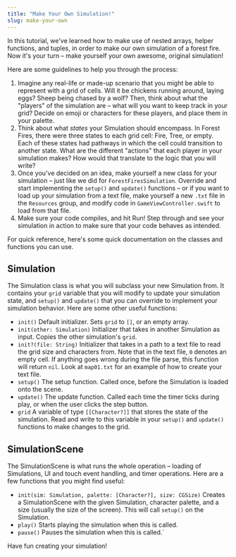 ```yaml
---
title: "Make Your Own Simulation!"
slug: make-your-own
---
```


In this tutorial, we've learned how to make use of nested arrays, helper functions, and tuples, in order to make our own simulation of a forest fire. Now it's your turn – make yourself your own awesome, original simulation!

Here are some guidelines to help you through the process:

1. Imagine any real-life or made-up scenario that you might be able to represent with a grid of cells. Will it be chickens running around, laying eggs? Sheep being chased by a wolf? Then, think about what the "players" of the simulation are – what will you want to keep track in your grid? Decide on emoji or characters for these players, and place them in your palette.
2. Think about what _states_ your Simulation should encompass. In Forest Fires, there were three states to each grid cell: Fire, Tree, or empty. Each of these states had pathways in which the cell could transition to another state. What are the different "actions" that each player in your simulation makes? How would that translate to the logic that you will write?
3. Once you've decided on an idea, make yourself a new class for your simulation – just like we did for `ForestFiresSimulation`. Override and start implementing the `setup()` and `update()` functions – or if you want to load up your simulation from a text file, make yourself a new `.txt` file in the `Resources` group, and modify code in `GameViewController.swift` to load from that file.
4. Make sure your code compiles, and hit Run! Step through and see your simulation in action to make sure that your code behaves as intended.

For quick reference, here's some quick documentation on the classes and functions you can use.

## Simulation

The Simulation class is what you will subclass your new Simulation from. It contains your `grid` variable that you will modify to update your simulation state, and `setup()` and `update()` that you can override to implement your simulation behavior. Here are some other useful functions:

- `init()` Default initializer. Sets `grid` to `[]`, or an empty array.
- `init(other: Simulation)` Initializer that takes in another Simulation as input. Copies the other simulation's `grid`.
- `init?(file: String)` Initializer that takes in a path to a text file to read the grid size and characters from. Note that in the text file, `0` denotes an empty cell. If anything goes wrong during the file parse, this function will return `nil`. Look at `map01.txt` for an example of how to create your text file.
- `setup()` The setup function. Called once, before the Simulation is loaded onto the scene.
- `update()` The update function. Called each time the timer ticks during play, or when the user clicks the step button.
- `grid` A variable of type `[[Character?]]` that stores the state of the simulation. Read and write to this variable in your `setup()` and `update()` functions to make changes to the grid.

## SimulationScene

The SimulationScene is what runs the whole operation – loading of Simulations, UI and touch event handling, and timer operations. Here are a few functions that you might find useful:

- `init(sim: Simulation, palette: [Character?], size: CGSize)` Creates a SimulationScene with the given Simulation, character palette, and a size (usually the size of the screen). This will call `setup()` on the Simulation.
- `play()` Starts playing the simulation when this is called.
- `pause()` Pauses the simulation when this is called.`

Have fun creating your simulation!
